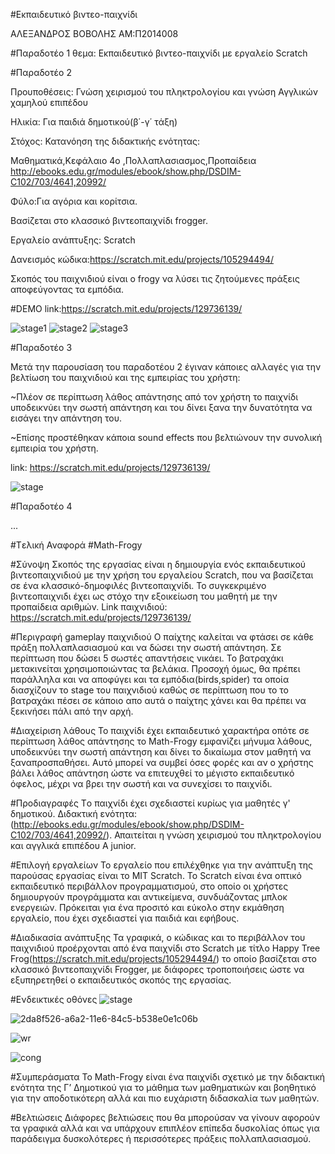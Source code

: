 #Εκπαιδευτικό βιντεο-παιχνίδι

ΑΛΕΞΑΝΔΡΟΣ ΒΟΒΟΛΗΣ AM:Π2014008


#Παραδοτέο 1
θεμα: Εκπαιδευτικό βιντεο-παιχνίδι με εργαλείο Scratch


#Παραδοτέο 2

Προυποθέσεις: Γνώση χειρισμού του πληκτρολογίου και γνώση Αγγλικών χαμηλού επιπέδου

Ηλικία: Για παιδιά δημοτικού(β΄-γ΄ τάξη)

Στόχος: Κατανόηση της διδακτικής ενότητας:

Μαθηματικά,Κεφάλαιο 4ο ,Πολλαπλασιασμος,Προπαίδεια http://ebooks.edu.gr/modules/ebook/show.php/DSDIM-C102/703/4641,20992/

Φύλο:Για αγόρια και κορίτσια.

Βασίζεται στο κλασσικό βιντεοπαιχνίδι frogger.

Εργαλείο ανάπτυξης: Scratch

Δανεισμός κώδικα:https://scratch.mit.edu/projects/105294494/

Σκοπός του παιχνιδιού είναι ο frogy να λύσει τις ζητούμενες πράξεις αποφεύγοντας τα εμπόδια.


#DEMO
link:https://scratch.mit.edu/projects/129736139/

![stage1](https://cloud.githubusercontent.com/assets/15660991/20143476/cbfdd2d8-a6a1-11e6-93ef-9eb8db19714d.png)
![stage2](https://cloud.githubusercontent.com/assets/15660991/20143571/1545adb2-a6a2-11e6-8441-4df0722e21b2.png)
![stage3](https://cloud.githubusercontent.com/assets/15660991/20143600/2da8f526-a6a2-11e6-84c5-b538e0e1c06b.png)


#Παραδοτέο 3

Μετά την παρουσίαση του παραδοτέου 2 έγιναν κάποιες αλλαγές για την βελτίωση του παιχνιδιού και της εμπειρίας του χρήστη:
  
  ~Πλέον σε περίπτωση λάθος απάντησης από τον χρήστη το παιχνίδι υποδεικνύει την σωστή απάντηση και του δίνει ξανα την δυνατότητα να εισάγει την απάντηση του.
  
  ~Επίσης προστέθηκαν κάποια sound effects που βελτιώνουν την συνολική εμπειρία του χρήστη.
  
  link: https://scratch.mit.edu/projects/129736139/
  
  ![stage](https://cloud.githubusercontent.com/assets/15660991/20975983/c1afa5c2-bca9-11e6-89a8-57e0ee603bc2.png)

  


#Παραδοτέο 4

...

#Tελική Αναφορά
#Math-Frogy

#Σύνοψη
Σκοπός της εργασίας είναι η δημιουργία ενός εκπαιδευτικού βιντεοπαιχνιδιού με την χρήση του εργαλείου Scratch, που να βασίζεται σε ένα κλασσικό-δημοφιλές βιντεοπαιχνίδι. Το συγκεκριμένο βιντεοπαιχνιδι έχει ως στόχο την εξοικείωση του μαθητή με την προπαίδεια αριθμών. 
Link παιχνιδιού: https://scratch.mit.edu/projects/129736139/

#Περιγραφή gameplay παιχνιδιού
Ο παίχτης καλείται να φτάσει σε κάθε πράξη πολλαπλασιασμού και να δώσει την σωστή απάντηση. Σε περίπτωση που δώσει 5 σωστές απαντήσεις νικάει. To βατραχάκι μετακινείται χρησιμοποιώντας τα βελάκια. Προσοχή όμως, θα πρέπει παράλληλα και να αποφύγει και τα εμπόδια(birds,spider) τα οποία διασχίζουν το stage του παιχνιδιού καθώς σε  περίπτωση που το το βατραχάκι πέσει σε κάποιο απο αυτά ο παίχτης χάνει και θα πρέπει να ξεκινήσει πάλι από την αρχή.

#Διαχείριση λάθους
To παιχνίδι έχει εκπαιδευτικό χαρακτήρα οπότε σε περίπτωση λάθος απάντησης το Math-Frogy εμφανίζει μήνυμα λάθους, υποδεικνύει την σωστή απάντηση και δίνει το δικαίωμα στον μαθητή να ξαναπροσπαθήσει. Αυτό μπορεί να συμβεί όσες φορές και αν ο χρήστης βάλει λάθος απάντηση ώστε να επιτευχθεί το μέγιστο εκπαιδευτικό όφελος, μέχρι να βρει την σωστή και να συνεχίσει το παιχνίδι.

#Προδιαγραφές
Tο παιχνίδι έχει σχεδιαστεί κυρίως για μαθητές γ' δημοτικού.                                                     Διδακτική ενότητα: (http://ebooks.edu.gr/modules/ebook/show.php/DSDIM-C102/703/4641,20992/). Απαιτείται η γνώση χειρισμού του πληκτρολογίου και αγγλικά επιπέδου A junior.

#Επιλογή εργαλείων
Το εργαλείο που επιλέχθηκε για την ανάπτυξη της παρούσας εργασίας είναι το MIT Scratch. Το Scratch είναι ένα οπτικό εκπαιδευτικό περιβάλλον προγραμματισμού, στο οποίο οι χρήστες δημιουργούν προγράμματα και αντικείμενα, συνδυάζοντας μπλοκ ενεργειών. Πρόκειται για ένα προσιτό και εύκολο στην εκμάθηση εργαλείο, που έχει σχεδιαστεί για παιδιά και εφήβους.

#Διαδικασία ανάπτυξης
Τα γραφικά, ο κώδικας και το περιβάλλον του παιχνιδιού προέρχονται από ένα παιχνίδι στο Scratch με τίτλο Happy Tree Frog(https://scratch.mit.edu/projects/105294494/) το οποίο βασίζεται στο κλασσικό βιντεοπαιχνίδι Frogger, με διάφορες τροποποιήσεις ώστε να εξυπηρετηθεί ο εκπαιδευτικός σκοπός της εργασίας. 

#Ενδεικτικές οθόνες
![stage](https://cloud.githubusercontent.com/assets/15660991/22253901/d892b022-e25b-11e6-9644-9a7e18c604ea.png)

![2da8f526-a6a2-11e6-84c5-b538e0e1c06b](https://cloud.githubusercontent.com/assets/15660991/22254001/183c9b7a-e25c-11e6-92ae-a3aa4c77f207.png)

![wr](https://cloud.githubusercontent.com/assets/15660991/22254029/2b6a5a98-e25c-11e6-8770-d06ae86a90c8.png)


![cong](https://cloud.githubusercontent.com/assets/15660991/22254062/3e7ef6ac-e25c-11e6-8ff6-382b98086cac.png)


#Συμπεράσματα
Το Math-Frogy είναι ένα παιχνίδι σχετικό με την διδακτική ενότητα της Γ’ Δημοτικού για το μάθημα των μαθηματικών και βοηθητικό για την αποδοτικότερη αλλά και πιο ευχάριστη διδασκαλία των μαθητών. 

#Βελτιώσεις
Διάφορες βελτιώσεις που θα μπορούσαν να γίνουν αφορούν τα γραφικά αλλά και να υπάρχουν επιπλέον επίπεδα δυσκολίας όπως για παράδειγμα δυσκολότερες ή περισσότερες πράξεις πολλαπλασιασμού.
